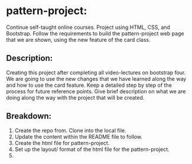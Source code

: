 # pattern-project:
Continue self-taught online courses. Project using HTML, CSS, and Bootstrap.
Follow the requirements to build the pattern-project web page that we are shown, using the new feature of the card class.

## Description:
Creating this project after completing all video-lectures on bootstrap four. We are going to use the new changes that we have learned along the way and how to use the card feature. Keep a detailed step by step of the process for future reference points. Give brief description on what we are doing along the way with the project that will be created. 

## Breakdown:

1. Create the repo from. Clone into the local file. 
2. Update the content within the README file to follow.
3. Create the html file for pattern-project.
4. Set up the layout/ format of the html file for the pattern-project.
5. 
